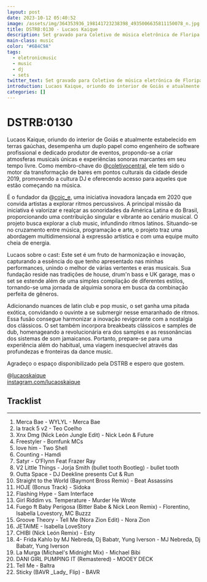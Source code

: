 ```yaml
---
layout: post
date: 2023-10-12 05:40:52
image: /assets/img/364353936_198141723238398_4935006635811150078_n.jpg
title: DSTRB:0130 - Lucaos Kaique
description: Set gravado para Coletivo de música eletrônica de Floripa - SC, Brasil
main-class: music
color: "#6B4C9A"
tags:
  - eletronicmusic
  - music
  - dj
  - sets
twitter_text: Set gravado para Coletivo de música eletrônica de Floripa - SC, Brasil
introduction: Lucaos Kaique, oriundo do interior de Goiás e atualmente estabelecido em terras gaúchas, desempenha um duplo papel como engenheiro de software profissional e dedicado produtor de eventos, propondo-se a criar atmosferas musicais únicas e experiências sonoras marcantes em seu tempo livre.
categories: []
---
```

# DSTRB:0130

Lucaos Kaique, oriundo do interior de Goiás e atualmente estabelecido em terras gaúchas, desempenha um duplo papel como engenheiro de software profissional e dedicado produtor de eventos, propondo-se a criar atmosferas musicais únicas e experiências sonoras marcantes em seu tempo livre. Como membro-chave do @[coletivocentral](https://soundcloud.com/coletivocentral), ele tem sido o motor da transformação de bares em pontos culturais da cidade desde 2019, promovendo a cultura DJ e oferecendo acesso para aqueles que estão começando na música.

É o fundador da @[coic_e](https://soundcloud.com/coic_e), uma iniciativa inovadora lançada em 2020 que convida artistas a explorar ritmos percussivos. A principal missão da iniciativa é valorizar e realçar as sonoridades da América Latina e do Brasil, proporcionando uma contribuição singular e vibrante ao cenário musical. O projeto busca explorar a club music, infundindo ritmos latinos. Situando-se no cruzamento entre música, programação e arte, o projeto traz uma abordagem multidimensional à expressão artística e com uma equipe muito cheia de energia.

Lucaos sobre o cast: Este set é um fruto de harmonização e inovação, capturando a essência do que tenho apresentado nas minhas performances, unindo o melhor de várias vertentes e eras musicais. Sua fundação reside nas tradições de house, drum'n bass e UK garage, mas o set se estende além de uma simples compilação de diferentes estilos, tornando-se uma jornada de alquimia sonora em busca da combinação perfeita de gêneros.

Adicionando nuances de latin club e pop music, o set ganha uma pitada exótica, convidando o ouvinte a se submergir nesse emaranhado de ritmos. Essa fusão consegue harmonizar a inovação revigorante com a nostalgia dos clássicos. O set também incorpora breakbeats clássicos e samples de dub, homenageando a revolucionária era dos samples e as ressonâncias dos sistemas de som jamaicanos. Portanto, prepare-se para uma experiência além do habitual, uma viagem inesquecível através das profundezas e fronteiras da dance music.

Agradeço o espaço disponibilizado pela DSTRB e espero que gostem.

@[lucaoskaique](https://soundcloud.com/lucaoskaique)\
[instagram.com/lucaoskaique](https://gate.sc/?url=http%3A%2F%2Finstagram.com%2Flucaoskaique&token=688d2a-1-1697143396480 "http\://instagram.com/lucaoskaique")

##  Tracklist
-------------------------------------------------------------------------------
1. Merca Bae - WYLYL - Merca Bae
2. la track 5 v2 - Teo Coelho
3. Xnx Dmg (Nick León Jungle Edit) - Nick León & Future
4. Freestyler - Bomfunk MCs
5. love him - Two Shell
6. Counting - Hamdi
7. Satyr - O’Flynn Feat Frazer Ray
8. V2 Little Things - Jorja Smith (bullet tooth Bootleg) - bullet tooth
9. Outta Space - DJ Deekline presents Cut & Run
10. Straight to the World (Baymont Bross Remix) - Beat Assassins
11. HOJE (Bonus Track) - Sidoka
12. Flashing Hype - Sam Interface
13. Girl Riddim vs. Temperature - Murder He Wrote
14. Fuego ft Baby Perigosa (Bitter Babe & Nick Leon Remix) - Florentino, Isabella Lovestory, MC Buzzz
15. Groove Theory - Tell Me (Nora Zion Edit) - Nora Zion
16. JETAIME - Isabella LoveStory
17. CHIBI (Nick León Remix) - Esty
18. 4- Frida Kahlo by MJ Nebreda, Dj Babatr, Yung Iverson - MJ Nebreda, Dj Babatr, Yung Iverson
19. La Murga (Michael's Midnight Mix) - Michael Bibi
20. DANI GIRL PUMPING IT (Remastered) - MOOEY DECK
21. Tell Me - Baltra
22. Sticky (BAVR \_Lady\_ Flip) - BAVR
